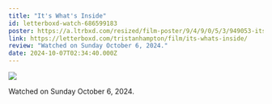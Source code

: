 ```yaml
---
title: "It's What's Inside"
id: letterboxd-watch-686599183
poster: https://a.ltrbxd.com/resized/film-poster/9/4/9/0/5/3/949053-its-whats-inside-0-600-0-900-crop.jpg?v=ea1abf3c49
link: https://letterboxd.com/tristanhampton/film/its-whats-inside/
review: "Watched on Sunday October 6, 2024."
date: 2024-10-07T02:34:40.000Z
---
```

 <p><img src="https://a.ltrbxd.com/resized/film-poster/9/4/9/0/5/3/949053-its-whats-inside-0-600-0-900-crop.jpg?v=ea1abf3c49"/></p> <p>Watched on Sunday October 6, 2024.</p>